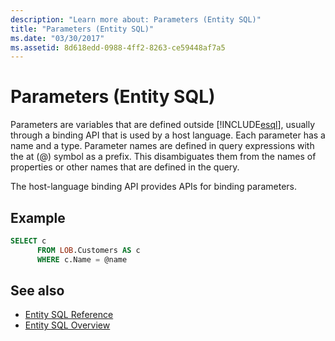 ```yaml
---
description: "Learn more about: Parameters (Entity SQL)"
title: "Parameters (Entity SQL)"
ms.date: "03/30/2017"
ms.assetid: 8d618edd-0988-4ff2-8263-ce59448af7a5
---
```

# Parameters (Entity SQL)

Parameters are variables that are defined outside [!INCLUDE[esql](../../../../../../includes/esql-md.md)], usually through a binding API that is used by a host language. Each parameter has a name and a type. Parameter names are defined in query expressions with the at (@) symbol as a prefix. This disambiguates them from the names of properties or other names that are defined in the query.  
  
 The host-language binding API provides APIs for binding parameters.  
  
## Example  
  
```sql  
SELECT c
      FROM LOB.Customers AS c
      WHERE c.Name = @name  
```  
  
## See also

- [Entity SQL Reference](entity-sql-reference.md)
- [Entity SQL Overview](entity-sql-overview.md)
